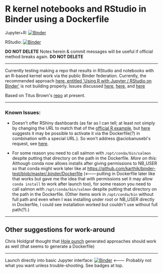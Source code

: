 # R kernel notebooks and RStudio in Binder using a Dockerfile

Jupyter+R: [![Binder](http://mybinder.org/badge_logo.svg)](http://mybinder.org/v2/gh/fomightez/janRdockertest/master?filepath=index.ipynb)

RStudio: [![Binder](http://mybinder.org/badge_logo.svg)](http://mybinder.org/v2/gh/fomightez/janRdockertest/master?urlpath=rstudio)

**DO NOT DELETE** Notes herein & commit messages will be useful if official method breaks again. **DO NOT DELETE**


----

Currently testing making a repo that results in RStudio and notebooks with an R-based kernel work via the public Binder federation. Currently, the recommended approach [here, entitled 'Using R with Jupyter / RStudio on Binder'](https://github.com/binder-examples/r) is not building properly. Issues discussed [here](https://discourse.jupyter.org/t/question-about-voila-binder/2981), [here](https://github.com/jupyterhub/mybinder.org-deploy/issues/1308), and [here](https://github.com/jupyter/repo2docker/pull/830)

Based on Titus Brown's [repo](https://github.com/ngs-docs/2020-ggg-298-first-day-rnaseq) at present.

----

### Known Issues:

- Doesn't offer RShiny dashboards (as far as I can tell; at least not simply by changing the URL to match that of the [official R example](https://github.com/binder-examples/r), but [here](https://github.com/rocker-org/binder/issues/14) suggests it may be possible to activate it via the Dockerfile(?) in combination with a special URL.). So won't address @aciobanusebi's request, see [here](https://discourse.jupyter.org/t/cannot-get-r-project-working/2917/11?u=fomightez).

- For some reason you need to call salmon with `/opt/conda/bin/salmon` despite putting that directory on the path in the Dockerfile.   *More on this:* Although conda now allows installs after giving permissions to NB_USER so that conda might work later like at https://github.com/karthik/binder-test/blob/master/.binder/Dockerfile (<---putting in Dockerfile later like that works but gave me the idea that with permissions set it may allow `conda install` to work after launch too), for some reason you need to call salmon with `/opt/conda/bin/salmon` despite putting that directory on the path in the Dockerfile. (Other items work in `/opt/conda/bin` without full path and even when I was installing under root or NB_USER directly in Dockerfile, I could see installation worked but couldn't use without full path(?).)

--- 

Other suggestions for work-around
---------------------------------

Chris Holdgraf thought that [Hole punch](https://github.com/karthik/holepunch) generated approaches should work as well (that seems to generate a Dockerfile)

----

Launch directly into basic Jupyter interface: [![Binder](https://mybinder.org/badge_logo.svg)](http://mybinder.org/v2/gh/fomightez/janRdockertest/master) <--- Probably not what you want unless trouble-shooting. See badges at top.


